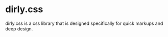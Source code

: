 # dirly.css

dirly.css is a css library that is designed specifically for quick markups and deep design. 

